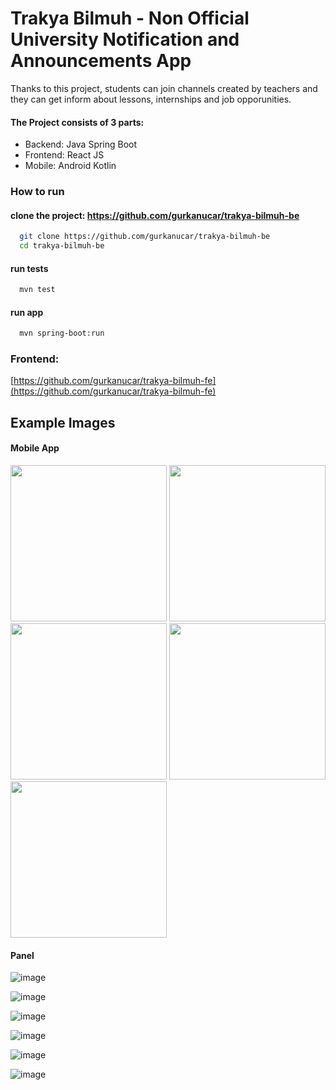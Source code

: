 
# Trakya Bilmuh - Non Official University Notification and Announcements App

Thanks to this project, students can join channels created by teachers and they can get inform about lessons, internships and job opporunities.

#### The Project consists of 3 parts:

- Backend: Java Spring Boot
- Frontend: React JS
- Mobile: Android Kotlin

### How to run

#### clone the project: https://github.com/gurkanucar/trakya-bilmuh-be

```bash
  git clone https://github.com/gurkanucar/trakya-bilmuh-be
  cd trakya-bilmuh-be
```
#### run tests


```bash
  mvn test
```

#### run app

```bash
  mvn spring-boot:run
```

### Frontend:

[https://github.com/gurkanucar/trakya-bilmuh-fe](https://github.com/gurkanucar/trakya-bilmuh-fe)


## Example Images

#### Mobile App
<p float="left">

<img src="images/a_1.png" width="250">

<img src="images/a_2.png" width="250">

<img src="images/a_3.png" width="250">

<img src="images/a_4.png" width="250">

<img src="images/a_5.png" width="250">

</p>

#### Panel

![image](./images/f_1.png)

![image](./images/f_2.png)

![image](./images/f_3.png)

![image](./images/f_4.png)

![image](./images/f_5.png)

![image](./images/f_6.png)
